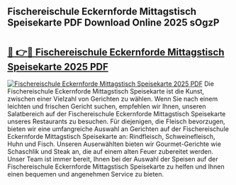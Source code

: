 ## Fischereischule Eckernforde Mittagstisch Speisekarte PDF Download Online 2025 sOgzP

# <h2><a href="http://gcah9u.nevu.top/?p=Fischereischule+Eckernforde+Mittagstisch+Speisekarte">🔗 👉🔴 Fischereischule Eckernforde Mittagstisch Speisekarte 2025 PDF</a></h2>

[![Fischereischule Eckernforde Mittagstisch Speisekarte 2025 PDF](https://i.imgur.com/dBaPXMq.png)](http://gcah9u.nevu.top/?p=Fischereischule+Eckernforde+Mittagstisch+Speisekarte)
Die Fischereischule Eckernforde Mittagstisch Speisekarte ist die Kunst, zwischen einer Vielzahl von Gerichten zu wählen. Wenn Sie nach einem leichten und frischen Gericht suchen, empfehlen wir Ihnen, unseren Salatbereich auf der Fischereischule Eckernforde Mittagstisch Speisekarte unseres Restaurants zu besuchen. Für diejenigen, die Fleisch bevorzugen, bieten wir eine umfangreiche Auswahl an Gerichten auf der Fischereischule Eckernforde Mittagstisch Speisekarte an: Rindfleisch, Schweinefleisch, Huhn und Fisch. Unseren Auserwählten bieten wir Gourmet-Gerichte wie Schaschlik und Steak an, die auf einem alten Feuer zubereitet werden. Unser Team ist immer bereit, Ihnen bei der Auswahl der Speisen auf der Fischereischule Eckernforde Mittagstisch Speisekarte zu helfen und Ihnen einen bequemen und angenehmen Service zu bieten.
